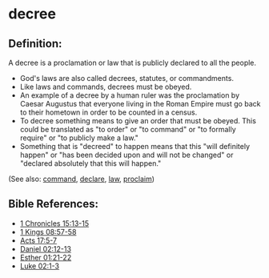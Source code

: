 # decree #

## Definition: ##

A decree is a proclamation or law that is publicly declared to all the people.

* God's laws are also called decrees, statutes, or commandments.
* Like laws and commands, decrees  must be obeyed.
* An example of a decree by a human ruler was the proclamation by Caesar Augustus that everyone living in the Roman Empire must go back to their hometown in order to be counted in a census.
* To decree something means to give an order that must be obeyed. This could be translated as "to order" or "to command" or "to formally require" or "to publicly make a law."
* Something that is "decreed" to happen means that this "will definitely happen" or "has been decided upon and will not be changed" or "declared absolutely that this will happen."

(See also: [command](../other/command.md), [declare](../other/declare.md), [law](../other/law.md), [proclaim](../other/proclaim.md))

## Bible References: ##

* [1 Chronicles 15:13-15](en/tn/1ch/help/15/13)
* [1 Kings 08:57-58](en/tn/1ki/help/08/57)
* [Acts 17:5-7](en/tn/act/help/17/05)
* [Daniel 02:12-13](en/tn/dan/help/02/12)
* [Esther 01:21-22](en/tn/est/help/01/21)
* [Luke 02:1-3](en/tn/luk/help/02/01)